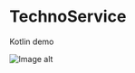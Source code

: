 # TechnoService
Kotlin demo

![Image alt](https://github.com/SergeyKulikov/TechnoService/raw/{branch}/{path}/image.png)
